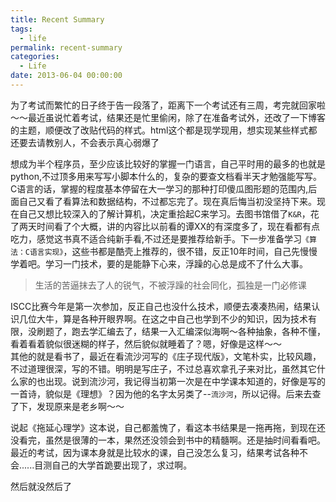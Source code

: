```yaml
---
title: Recent Summary
tags:
  - life
permalink: recent-summary
categories:
  - Life
date: 2013-06-04 00:00:00
---
```



为了考试而繁忙的日子终于告一段落了，距离下一个考试还有三周，考完就回家啦～～最近虽说忙着考试，结果还是忙里偷闲，除了在准备考试外，还改了一下博客的主题，顺便改了改贴代码的样式。html这个都是现学现用，想实现某些样式都还要去请教别人，不会表示真心弱爆了    
       
    
想成为半个程序员，至少应该比较好的掌握一门语言，自己平时用的最多的也就是python,不过顶多用来写写小脚本什么的，复杂的要查文档看半天才勉强能写写。C语言的话，掌握的程度基本停留在大一学习的那种打印傻瓜图形题的范围内,后面自己又看了看算法和数据结构，不过都忘完了。现在真后悔当初没坚持下来。现在自己又想比较深入的了解计算机，决定重拾起C来学习。去图书馆借了`K&R`，花了两天时间看了个大概，讲的内容比以前看的谭XX的有深度多了，现在看都有点吃力，感觉这书真不适合纯新手看,不过还是要推荐给新手。下一步准备学习`《算法：C语言实现》`，这些书都是酷壳上推荐的，很不错，反正10年时间，自己先慢慢学着吧。学习一门技术，要的是能静下心来，浮躁的心总是成不了什么大事。     
    
      
>生活的苦逼抹去了人的锐气，不被浮躁的社会同化，孤独是一门必修课    

ISCC比赛今年是第一次参加，反正自己也没什么技术，顺便去凑凑热闹，结果认识几位大牛，算是各种开眼界啊。在这之中自己也学到不少的知识，因为技术有限，没刷题了，跑去学汇编去了，结果一入汇编深似海啊～各种抽象，各种不懂，看着看着貌似很迷糊的样子，然后貌似就睡着了？嗯，好像是这样～～    
其他的就是看书了，最近在看流沙河写的《庄子现代版》，文笔朴实，比较风趣，不过道理很深，写的不错。明明是写庄子，不过总喜欢拿孔子来对比，虽然其它什么家的也出现。说到流沙河，我记得当初第一次是在中学课本知道的，好像是写的一首诗，貌似是《理想》？因为他的名字太另类了--`流沙河`，所以记得。后来去查了下，发现原来是老乡啊～～    
    
      
说起《拖延心理学》这本说，自己都羞愧了，看这本书结果是一拖再拖，到现在还没看完，虽然是很薄的一本，果然还没领会到书中的精髓啊。还是抽时间看看吧。最近的考试，因为课本身就是比较水的课，自己没怎么复习，结果考试各种不会......目测自己的大学首跪要出现了，求过啊。      
    
然后就没然后了    
